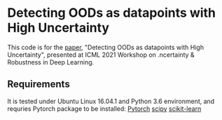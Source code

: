 # Detecting OODs as datapoints with High Uncertainty
This code is for the [paper](http://www.gatsby.ucl.ac.uk/~balaji/udl2021/accepted-papers/UDL2021-paper-081.pdf), "Detecting OODs as datapoints with High Uncertainty", presented at ICML 2021 Workshop on .ncertainty & Robustness in Deep Learning. 

## Requirements
It is tested under Ubuntu Linux 16.04.1 and Python 3.6 environment, and requries Pytorch package to be installed:
[Pytorch](https://pytorch.org/)
[scipy](https://github.com/scipy/scipy)
[scikit-learn](https://scikit-learn.org/stable/)
